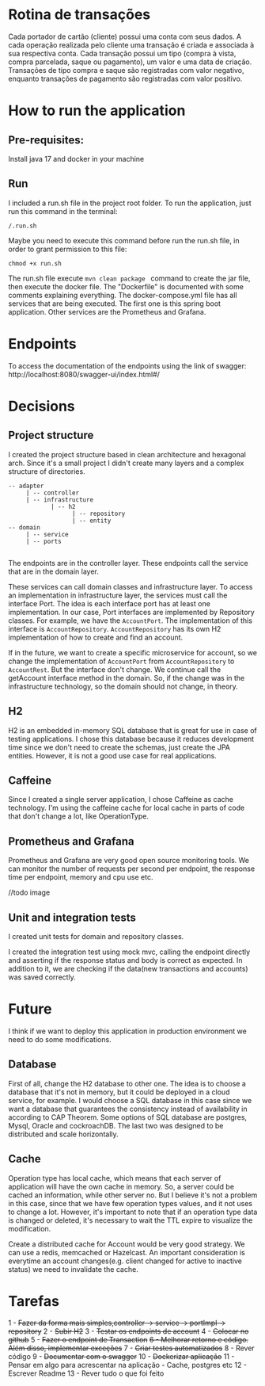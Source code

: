 # Rotina de transações

Cada portador de cartão (cliente) possui uma conta com seus dados. A cada operação
realizada pelo cliente uma transação é criada e associada à sua respectiva conta. Cada
transação possui um tipo (compra à vista, compra parcelada, saque ou pagamento), um
valor e uma data de criação. Transações de tipo compra e saque são registradas com
valor negativo, enquanto transações de pagamento são registradas com valor positivo.

# How to run the application

## Pre-requisites:
Install java 17 and docker in your machine

## Run
I included a run.sh file in the project root folder.
To run the application, just run this command in the terminal:

```
/.run.sh
```

Maybe you need to execute this command before run the run.sh file, in order to grant permission to this file: 
```
chmod +x run.sh
```

The run.sh file execute ```mvn clean package ``` command to create the jar file, then execute the docker file.
The "Dockerfile" is documented with some comments explaining everything.
The docker-compose.yml file has all services that are being executed. The first one is this spring boot application.
Other services are the Prometheus and Grafana.

# Endpoints

To access the documentation of the endpoints using the link of swagger:
http://localhost:8080/swagger-ui/index.html#/

# Decisions

## Project structure

I created the project structure based in clean architecture and hexagonal arch.
Since it's a small project I didn't create many layers and a complex structure of directories.

```
-- adapter
     | -- controller
     | -- infrastructure
            | -- h2
                  | -- repository
                  | -- entity
-- domain
     | -- service
     | -- ports
     
 ```

The endpoints are in the controller layer. These endpoints call the service that are in the domain layer.

These services can call domain classes and infrastructure layer. To access an implementation in infrastructure layer, the
services must call the interface Port. The idea is each interface port has at least one implementation.
In our case, Port interfaces are implemented by Repository classes.
For example, we have the `AccountPort`. The implementation of this interface is `AccountRepository`. `AccountRepository` has its own H2 implementation
of how to create and find an account.

If in the future, we want to create a specific microservice for account, so we change the implementation of `AccountPort` from `AccountRepository` to `AccountRest`. But the interface don't change.
We continue call the getAccount interface method in the domain. So, if the change was in the infrastructure technology, so the domain should not change, in theory.


## H2

H2 is an embedded in-memory SQL database that is great for use in case of testing applications. I chose this database because it reduces development time since we don't need to create the schemas, just create the JPA entities.
However, it is not a good use case for real applications.

## Caffeine

Since I created a single server application, I chose Caffeine as cache technology. I'm using the caffeine cache for local cache 
in parts of code that don't change a lot, like OperationType.

## Prometheus and Grafana

Prometheus and Grafana are very good open source monitoring tools. We can monitor the number of requests per second per endpoint, 
the response time per endpoint, memory and cpu use etc.

//todo image

## Unit and integration tests

I created unit tests for domain and repository classes. 

I created the integration test using mock mvc, calling the endpoint directly and asserting if the response status and body is correct as expected.
In addition to it, we are checking if the data(new transactions and accounts) was saved correctly.

# Future

I think if we want to deploy this application in production environment we need to do some modifications.

## Database

First of all, change the H2 database to other one.
The idea is to choose a database that it's not in memory, but it could be deployed in a cloud service, for example.
I would choose a SQL database in this case since we want a database that guarantees the consistency instead of availability in according to CAP Theorem.
Some options of SQL database are postgres, Mysql, Oracle and cockroachDB. The last two was designed to be distributed and scale horizontally.

## Cache

Operation type has local cache, which means that each server of application will have the own cache in memory. So, a server could be cached an information, while other server no.
But I believe it's not a problem in this case, since that we have few operation types values, and it not uses to change a lot. 
However, it's important to note that if an operation type data is changed or deleted, it's necessary to wait the TTL expire to visualize the modification.

Create a distributed cache for Account would be very good strategy. We can use a redis, memcached or Hazelcast.
An important consideration is everytime an account changes(e.g. client changed for active to inactive status) we need to invalidate the cache.

# Tarefas

1 - ~~Fazer da forma mais simples,controller -> service -> portImpl -> repository~~
2 - ~~Subir H2~~
3 - ~~Testar os endpoints de account~~
4 - ~~Colocar no github~~
5 - ~~Fazer o endpoint de Transaction~~
~~6 - Melhorar retorno e código. Além disso, implementar exceções~~
7 - ~~Criar testes automatizados~~
8 - Rever código
9 - ~~Documentar com o swagger~~
10 - ~~Dockerizar aplicação~~
11 - Pensar em algo para acrescentar na aplicação - Cache, postgres etc
12 - Escrever Readme
13 - Rever tudo o que foi feito
